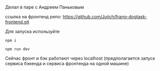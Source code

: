Делал в паре с Андреем Паньковым

ссылка на фронтенд репо: https://github.com/Jujich/frang-dogtask-frontend.git

Для запуска используйте

```
npm i
```
```
npm run dev
```

Сейчас фронт и бэк работают через localhost (предполагается запуск сервиса бэкенда и сервиса фронтенда на одной машине)